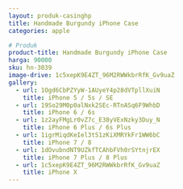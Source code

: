 ```yaml
---
layout: produk-casinghp
title: Handmade Burgundy iPhone Case
categories: apple

# Produk
product-title: Handmade Burgundy iPhone Case
harga: 90000
sku: hn-3039
image-drive: 1c5xepK9E4ZT_96M2RWWkbrRfK_Gv9uaZ
gallery:
  - url: 1Ogd6CbPZYyW-1AUyeY4p28dVTpllXuiN
    title: iPhone 5 / 5s / SE
  - url: 19So29M0p0alNxk2SEc-RTnASq6F9WhbD
    title: iPhone 6 / 6s
  - url: 1z2ayFMgLr0vZ7c_E38yVExNzky3Duy_N
    title: iPhone 6 Plus / 6s Plus
  - url: 1igrMiqdKeIel3tS1zKiXMRYkFr1WW6bC
    title: iPhone 7 / 8
  - url: 1dOvubndNT9UZkfTCAhbFVh0rSYtnjrEX
    title: iPhone 7 Plus / 8 Plus
  - url: 1c5xepK9E4ZT_96M2RWWkbrRfK_Gv9uaZ
    title: iPhone X
---
```


